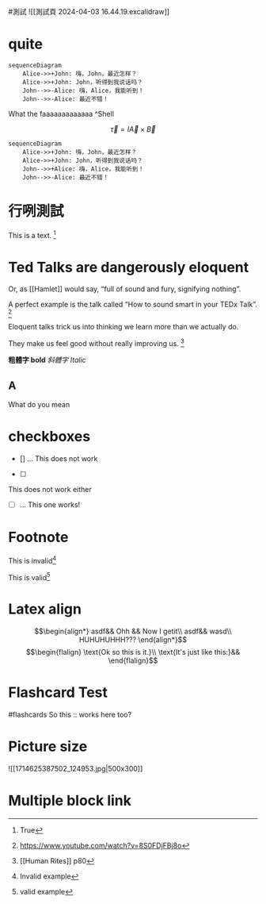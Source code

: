 
#測試
![[測試頁 2024-04-03 16.44.19.excalidraw]]
# quite


```mermaid
sequenceDiagram
    Alice->>+John: 嗨，John，最近怎样？
    Alice->>+John: John，听得到我说话吗？
    John-->>-Alice: 嗨，Alice，我能听到！
    John-->>-Alice: 最近不错！
```
What the faaaaaaaaaaaaa ^Shell

$$
\vec \tau = I \vec A \times \vec B
$$
$$ $$
```mermaid
sequenceDiagram
    Alice->>+John: 嗨，John，最近怎样？
    Alice->>+John: John，听得到我说话吗？
    John-->>+Alice: 嗨，Alice，我能听到！
    John-->>-Alice: 最近不错！
```

# 行咧測試
This is a text. [^ㄓ行上小標]

[^ㄓ行上小標]: True




# Ted Talks are dangerously eloquent

Or, as [[Hamlet]] would say, “full of sound and fury, signifying nothing”.

A perfect example is the talk called “How to sound smart in your TEDx Talk”. [^2]

Eloquent talks trick us into thinking we learn more than we actually do.

They make us feel good without really improving us. [^1]

[^1]: [[Human Rites]] p80

[^2]: https://www.youtube.com/watch?v=8S0FDjFBj8o

**粗體字 bold**
*斜體字 Italic*

A
-------
What do you mean

# checkboxes
- [] ...
This does not work

- [ ]
This does not work either

- [ ] ...
This one works!

# Footnote
This is invalid[^invalid]
[^invalid]: Invalid example

This is valid[^valid]

[^valid]: valid example


# Latex align
$$\begin{align*}
asdf&& Ohh && Now I getit\\
asdf&& wasd\\
HUHUHUHHH???
\end{align*}$$
$$\begin{flalign}
\text{Ok so this is it.}\\
\text{It's just like this:}&&
\end{flalign}$$

# Flashcard Test
#flashcards 
So this :: works here too?
<!--SR:!2024-04-20,1,230-->

# Picture size
![[1714625387502_124953.jpg|500x300]]

# Multiple block link
